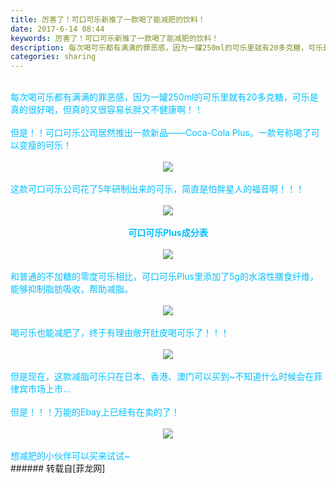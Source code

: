 ```yaml
---
title: 厉害了！可口可乐新推了一款喝了能减肥的饮料！
date: 2017-6-14 08:44
keywords: 厉害了！可口可乐新推了一款喝了能减肥的饮料！
description: 每次喝可乐都有满满的罪恶感，因为一罐250ml的可乐里就有20多克糖，可乐是真的很好喝，但真的又很容易长胖又不健康啊！！但是！！可口可乐公司居然推出一款新品——Coca-Cola Plus。一款号称喝了可以变瘦的可乐！这款可口可乐公司花了5年研制出来的可乐，简直是怕胖星人的福音啊！！！可口可乐Plus成分表和普通的不加糖的零度可乐相比，可口可乐Plus里添加了5g的水溶性膳食纤维，能够抑制脂肪吸收，帮助减脂。喝可乐也能减肥了，终于有理由敞开肚皮喝可乐了！！！但是现在，这款减脂可乐只在日本、香港、澳门可以买到~不知道什么时候会在菲律宾市场上市...但是！！！万能的Ebay上已经有在卖的了！想减肥的小伙伴可以买来试试~
categories: sharing
---
```

<td class="t_f" id="postmessage_764415">

<br/>
<font color="DeepSkyBlue">每次喝可乐都有满满的罪恶感，因为一罐250ml的可乐里就有20多克糖，可乐是真的很好喝，但真的又很容易长胖又不健康啊！！<br/>
<br/>
但是！！可口可乐公司居然推出一款新品——Coca-Cola Plus。一款号称喝了可以变瘦的可乐！</font><br/>
<br/>
<div align="center">

<img aid="567159" data-cf-modified-39f8553beaeada7cbebba4d3-="" file="data/attachment/forum/201706/14/084057vutcquutu1ysstem.jpg.thumb.jpg" id="aimg_567159" inpost="1" onclick="" onmouseover="" src="http://www.flw.ph/data/attachment/forum/201706/14/084057vutcquutu1ysstem.jpg" style="cursor:pointer" zoomfile="data/attachment/forum/201706/14/084057vutcquutu1ysstem.jpg"/>


</div><br/>
<font color="DeepSkyBlue">这款可口可乐公司花了5年研制出来的可乐，简直是怕胖星人的福音啊！！！<br/>
</font><br/>
<div align="center">

<img aid="567160" data-cf-modified-39f8553beaeada7cbebba4d3-="" file="data/attachment/forum/201706/14/084121o6g717nf8gkgccgg.jpg.thumb.jpg" id="aimg_567160" inpost="1" onclick="" onmouseover="" src="http://www.flw.ph/data/attachment/forum/201706/14/084121o6g717nf8gkgccgg.jpg" style="cursor:pointer" zoomfile="data/attachment/forum/201706/14/084121o6g717nf8gkgccgg.jpg"/>


</div><br/>
<div align="center"><strong><font color="DeepSkyBlue">可口可乐Plus成分表</font></strong></div><br/>
<div align="center">

<img aid="567161" data-cf-modified-39f8553beaeada7cbebba4d3-="" file="data/attachment/forum/201706/14/084152euqlu35vqzucc5vk.jpg.thumb.jpg" id="aimg_567161" inpost="1" onclick="" onmouseover="" src="http://www.flw.ph/data/attachment/forum/201706/14/084152euqlu35vqzucc5vk.jpg" style="cursor:pointer" zoomfile="data/attachment/forum/201706/14/084152euqlu35vqzucc5vk.jpg"/>


</div><br/>
<font color="DeepSkyBlue">和普通的不加糖的零度可乐相比，可口可乐Plus里添加了5g的水溶性膳食纤维，能够抑制脂肪吸收，帮助减脂。</font><br/>
<br/>
<div align="center">

<img aid="567162" data-cf-modified-39f8553beaeada7cbebba4d3-="" file="data/attachment/forum/201706/14/084216gtqjp66xz2qze79f.jpg.thumb.jpg" id="aimg_567162" inpost="1" onclick="" onmouseover="" src="http://www.flw.ph/data/attachment/forum/201706/14/084216gtqjp66xz2qze79f.jpg" style="cursor:pointer" zoomfile="data/attachment/forum/201706/14/084216gtqjp66xz2qze79f.jpg"/>


</div><br/>
<font color="DeepSkyBlue">喝可乐也能减肥了，终于有理由敞开肚皮喝可乐了！！！</font><br/>
<br/>
<div align="center">

<img aid="567163" data-cf-modified-39f8553beaeada7cbebba4d3-="" file="data/attachment/forum/201706/14/084242brri1676izi44q3z.jpg.thumb.jpg" id="aimg_567163" inpost="1" onclick="" onmouseover="" src="http://www.flw.ph/data/attachment/forum/201706/14/084242brri1676izi44q3z.jpg" style="cursor:pointer" zoomfile="data/attachment/forum/201706/14/084242brri1676izi44q3z.jpg"/>


</div><br/>
<font color="DeepSkyBlue">但是现在，这款减脂可乐只在日本、香港、澳门可以买到~不知道什么时候会在菲律宾市场上市...<br/>
<br/>
但是！！！万能的Ebay上已经有在卖的了！</font><br/>
<br/>
<div align="center">

<img aid="567164" data-cf-modified-39f8553beaeada7cbebba4d3-="" file="data/attachment/forum/201706/14/084301hvaf0jqkj5vf4099.jpg.thumb.jpg" id="aimg_567164" inpost="1" onclick="" onmouseover="" src="http://www.flw.ph/data/attachment/forum/201706/14/084301hvaf0jqkj5vf4099.jpg" style="cursor:pointer" zoomfile="data/attachment/forum/201706/14/084301hvaf0jqkj5vf4099.jpg"/>


</div><br/>
<font color="DeepSkyBlue">想减肥的小伙伴可以买来试试~</font><br/>
</td>
###### 转载自[菲龙网]